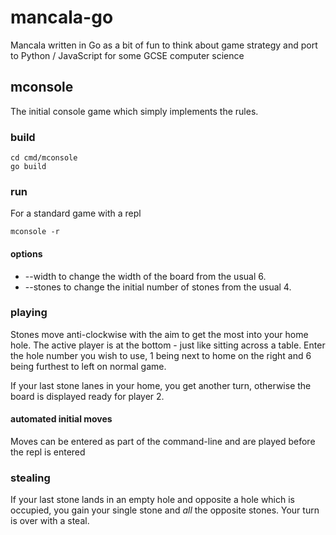 # mancala-go

Mancala written in Go as a bit of fun to think about game strategy
and port to Python / JavaScript for some GCSE computer science

## mconsole

The initial console game which simply implements the rules.

### build

```
cd cmd/mconsole
go build
```

### run

For a standard game with a repl

```
mconsole -r
```

#### options

* --width to change the width of the board from the usual 6.
* --stones to change the initial number of stones from the usual 4.

### playing

Stones move anti-clockwise with the aim to get the most into your home hole.
The active player is at the bottom - just like sitting across a table.
Enter the hole number you wish to use, 1 being next to home on the right
and 6 being furthest to left on normal game.

If your last stone lanes in your home, you get another turn,
otherwise the board is displayed ready for player 2.

#### automated initial moves

Moves can be entered as part of the command-line and are played before
the repl is entered 

### stealing

If your last stone lands in an empty hole and opposite a hole
which is occupied, you gain your single stone and _all_ the opposite stones.
Your turn is over with a steal.


